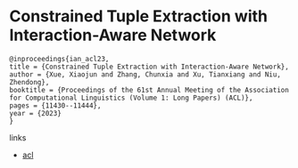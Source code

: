 # Constrained Tuple Extraction with Interaction-Aware Network

```
@inproceedings{ian_acl23,
title = {Constrained Tuple Extraction with Interaction-Aware Network},
author = {Xue, Xiaojun and Zhang, Chunxia and Xu, Tianxiang and Niu, Zhendong},
booktitle = {Proceedings of the 61st Annual Meeting of the Association for Computational Linguistics (Volume 1: Long Papers) (ACL)},
pages = {11430--11444},
year = {2023}
}
```

links
- [acl](https://aclanthology.org/2023.acl-long.640)
